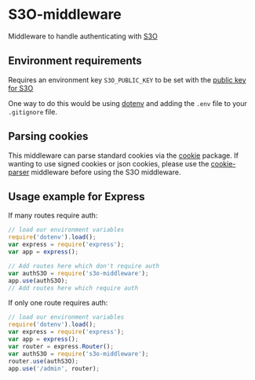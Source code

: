 # S3O-middleware
Middleware to handle authenticating with [S3O](http://s3o.ft.com/docs)

## Environment requirements
Requires an environment key `S3O_PUBLIC_KEY` to be set with the [public key for S3O](https://s3o.ft.com/publickey)

One way to do this would be using [dotenv](https://www.npmjs.com/package/dotenv) and adding the `.env` file to your `.gitignore` file.

## Parsing cookies
This middleware can parse standard cookies via the [cookie](http://npmjs.com/package/cookie) package. If wanting to use signed cookies or json cookies, please use the [cookie-parser](https://www.npmjs.com/package/cookie-parser) middleware before using the S3O middleware.

## Usage example for Express
If many routes require auth:
```js
// load our environment variables
require('dotenv').load();
var express = require('express');
var app = express();

// Add routes here which don't require auth
var authS3O = require('s3o-middleware');
app.use(authS3O);
// Add routes here which require auth
```
If only one route requires auth:
```js
// load our environment variables
require('dotenv').load();
var express = require('express');
var app = express();
var router = express.Router();
var authS3O = require('s3o-middleware');
router.use(authS3O);
app.use('/admin', router);
```
